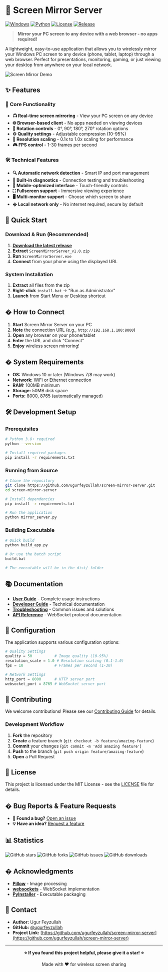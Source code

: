 # 📱 Screen Mirror Server

[![Windows](https://img.shields.io/badge/Platform-Windows-blue.svg)](https://www.microsoft.com/windows)
[![Python](https://img.shields.io/badge/Python-3.12-green.svg)](https://python.org)
[![License](https://img.shields.io/badge/License-MIT-yellow.svg)](LICENSE)
[![Release](https://img.shields.io/badge/Release-v1.0.0-red.svg)](https://github.com/ugurfeyzullah/screen-mirror-server/releases)

> **Mirror your PC screen to any device with a web browser - no apps required!**

A lightweight, easy-to-use application that allows you to wirelessly mirror your Windows PC screen to any device (phone, tablet, laptop) through a web browser. Perfect for presentations, monitoring, gaming, or just viewing your desktop from anywhere on your local network.

![Screen Mirror Demo](docs/demo-preview.png)

## ✨ Features

### 🚀 **Core Functionality**
- **📺 Real-time screen mirroring** - View your PC screen on any device
- **🌐 Browser-based client** - No apps needed on viewing devices
- **🔄 Rotation controls** - 0°, 90°, 180°, 270° rotation options
- **⚙️ Quality settings** - Adjustable compression (10-95%)
- **📏 Resolution scaling** - 0.1x to 1.0x scaling for performance
- **🎮 FPS control** - 1-30 frames per second

### 🛠️ **Technical Features**
- **🔍 Automatic network detection** - Smart IP and port management
- **🔧 Built-in diagnostics** - Connection testing and troubleshooting
- **📱 Mobile-optimized interface** - Touch-friendly controls
- **⛶ Fullscreen support** - Immersive viewing experience
- **🖥️ Multi-monitor support** - Choose which screen to share
- **� Local network only** - No internet required, secure by default

## 🚀 Quick Start

### Download & Run (Recommended)
1. **[Download the latest release](https://github.com/ugurfeyzullah/screen-mirror-server/releases)**
2. **Extract** `ScreenMirrorServer_v1.0.zip`
3. **Run** `ScreenMirrorServer.exe`
4. **Connect** from your phone using the displayed URL

### System Installation
1. **Extract** all files from the zip
2. **Right-click** `install.bat` → "Run as Administrator"
3. **Launch** from Start Menu or Desktop shortcut

## � How to Connect

1. **Start** Screen Mirror Server on your PC
2. **Note** the connection URL (e.g., `http://192.168.1.100:8000`)
3. **Open** any browser on your phone/tablet
4. **Enter** the URL and click "Connect"
5. **Enjoy** wireless screen mirroring!

## �️ System Requirements

- **OS:** Windows 10 or later (Windows 7/8 may work)
- **Network:** WiFi or Ethernet connection
- **RAM:** 100MB minimum
- **Storage:** 50MB disk space
- **Ports:** 8000, 8765 (automatically managed)

## 🛠️ Development Setup

### Prerequisites
```bash
# Python 3.8+ required
python --version

# Install required packages
pip install -r requirements.txt
```

### Running from Source
```bash
# Clone the repository
git clone https://github.com/ugurfeyzullah/screen-mirror-server.git
cd screen-mirror-server

# Install dependencies
pip install -r requirements.txt

# Run the application
python mirror_server.py
```

### Building Executable
```bash
# Quick build
python build_app.py

# Or use the batch script
build.bat

# The executable will be in the dist/ folder
```

## 📚 Documentation

- **[User Guide](docs/USER_GUIDE.md)** - Complete usage instructions
- **[Developer Guide](docs/DEVELOPER_GUIDE.md)** - Technical documentation
- **[Troubleshooting](docs/TROUBLESHOOTING.md)** - Common issues and solutions
- **[API Reference](docs/API.md)** - WebSocket protocol documentation

## 🔧 Configuration

The application supports various configuration options:

```python
# Quality Settings
quality = 50          # Image quality (10-95%)
resolution_scale = 1.0 # Resolution scaling (0.1-1.0)
fps = 10              # Frames per second (1-30)

# Network Settings
http_port = 8000      # HTTP server port
websocket_port = 8765 # WebSocket server port
```

## 🤝 Contributing

We welcome contributions! Please see our [Contributing Guide](CONTRIBUTING.md) for details.

### Development Workflow
1. **Fork** the repository
2. **Create** a feature branch (`git checkout -b feature/amazing-feature`)
3. **Commit** your changes (`git commit -m 'Add amazing feature'`)
4. **Push** to the branch (`git push origin feature/amazing-feature`)
5. **Open** a Pull Request

## 📝 License

This project is licensed under the MIT License - see the [LICENSE](LICENSE) file for details.

## � Bug Reports & Feature Requests

- **🐛 Found a bug?** [Open an issue](https://github.com/ugurfeyzullah/screen-mirror-server/issues/new?template=bug_report.md)
- **💡 Have an idea?** [Request a feature](https://github.com/ugurfeyzullah/screen-mirror-server/issues/new?template=feature_request.md)

## 📊 Statistics

![GitHub stars](https://img.shields.io/github/stars/ugurfeyzullah/screen-mirror-server?style=social)
![GitHub forks](https://img.shields.io/github/forks/ugurfeyzullah/screen-mirror-server?style=social)
![GitHub issues](https://img.shields.io/github/issues/ugurfeyzullah/screen-mirror-server)
![GitHub downloads](https://img.shields.io/github/downloads/ugurfeyzullah/screen-mirror-server/total)

## � Acknowledgments

- **[Pillow](https://python-pillow.org/)** - Image processing
- **[websockets](https://websockets.readthedocs.io/)** - WebSocket implementation
- **[PyInstaller](https://pyinstaller.org/)** - Executable packaging

## 📧 Contact

- **Author:** Ugur Feyzullah
- **GitHub:** [@ugurfeyzullah](https://github.com/ugurfeyzullah)
- **Project Link:** [https://github.com/ugurfeyzullah/screen-mirror-server](https://github.com/ugurfeyzullah/screen-mirror-server)

---

<div align="center">

**⭐ If you found this project helpful, please give it a star! ⭐**

Made with ❤️ for wireless screen sharing

</div>